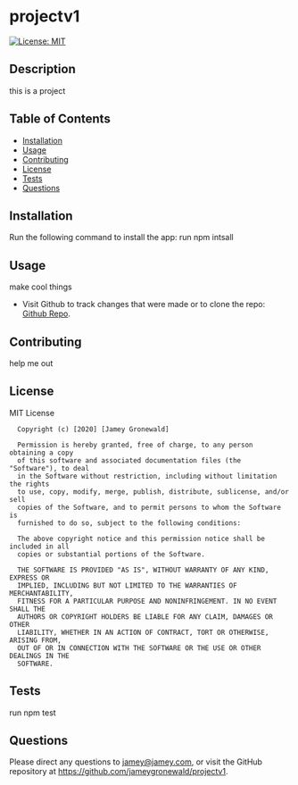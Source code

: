 # projectv1
  [![License: MIT](https://img.shields.io/badge/License-MIT-yellow.svg)](https://opensource.org/licenses/MIT)

  ## Description
  this is a project

  ## Table of Contents
  * [Installation](#Installation)
  * [Usage](#Usage)
  * [Contributing](#Contributing)
  * [License](#License)
  * [Tests](#Tests)
  * [Questions](#Questions)

  ## Installation
  Run the following command to install the app: run npm intsall

  ## Usage
  make cool things

  * Visit Github to track changes that were made or to clone the repo: [Github Repo](https://github.com/jameygronewald/projectv1).

  ## Contributing
  help me out
  
  ## License
  MIT License

      Copyright (c) [2020] [Jamey Gronewald]
      
      Permission is hereby granted, free of charge, to any person obtaining a copy
      of this software and associated documentation files (the "Software"), to deal
      in the Software without restriction, including without limitation the rights
      to use, copy, modify, merge, publish, distribute, sublicense, and/or sell
      copies of the Software, and to permit persons to whom the Software is
      furnished to do so, subject to the following conditions:
      
      The above copyright notice and this permission notice shall be included in all
      copies or substantial portions of the Software.
      
      THE SOFTWARE IS PROVIDED "AS IS", WITHOUT WARRANTY OF ANY KIND, EXPRESS OR
      IMPLIED, INCLUDING BUT NOT LIMITED TO THE WARRANTIES OF MERCHANTABILITY,
      FITNESS FOR A PARTICULAR PURPOSE AND NONINFRINGEMENT. IN NO EVENT SHALL THE
      AUTHORS OR COPYRIGHT HOLDERS BE LIABLE FOR ANY CLAIM, DAMAGES OR OTHER
      LIABILITY, WHETHER IN AN ACTION OF CONTRACT, TORT OR OTHERWISE, ARISING FROM,
      OUT OF OR IN CONNECTION WITH THE SOFTWARE OR THE USE OR OTHER DEALINGS IN THE
      SOFTWARE.
  
  ## Tests
  run npm test

  ## Questions
  Please direct any questions to jamey@jamey.com, or visit the GitHub repository at https://github.com/jameygronewald/projectv1.